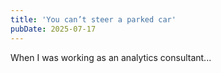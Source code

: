 ```yaml
---
title: 'You can’t steer a parked car'
pubDate: 2025-07-17
---
```


When I was working as an analytics consultant...